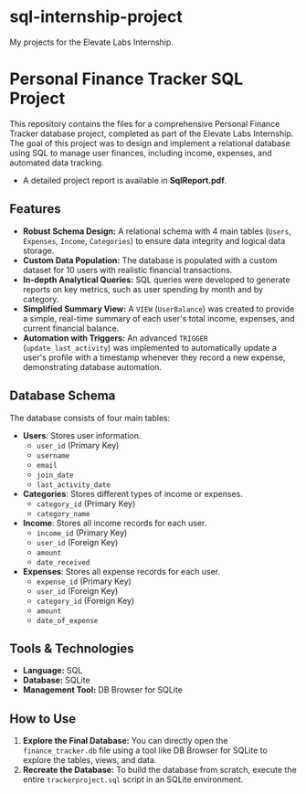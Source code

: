 # sql-internship-project
My projects for the Elevate Labs Internship.

# Personal Finance Tracker SQL Project

This repository contains the files for a comprehensive Personal Finance Tracker database project, completed as part of the Elevate Labs Internship. The goal of this project was to design and implement a relational database using SQL to manage user finances, including income, expenses, and automated data tracking.
* A detailed project report is available in **SqlReport.pdf**.

## Features

* **Robust Schema Design:** A relational schema with 4 main tables (`Users`, `Expenses`, `Income`, `Categories`) to ensure data integrity and logical data storage.
* **Custom Data Population:** The database is populated with a custom dataset for 10 users with realistic financial transactions.
* **In-depth Analytical Queries:** SQL queries were developed to generate reports on key metrics, such as user spending by month and by category.
* **Simplified Summary View:** A `VIEW` (`UserBalance`) was created to provide a simple, real-time summary of each user's total income, expenses, and current financial balance.
* **Automation with Triggers:** An advanced `TRIGGER` (`update_last_activity`) was implemented to automatically update a user's profile with a timestamp whenever they record a new expense, demonstrating database automation.

## Database Schema

The database consists of four main tables:

* **Users**: Stores user information.
    * `user_id` (Primary Key)
    * `username`
    * `email`
    * `join_date`
    * `last_activity_date`
* **Categories**: Stores different types of income or expenses.
    * `category_id` (Primary Key)
    * `category_name`
* **Income**: Stores all income records for each user.
    * `income_id` (Primary Key)
    * `user_id` (Foreign Key)
    * `amount`
    * `date_received`
* **Expenses**: Stores all expense records for each user.
    * `expense_id` (Primary Key)
    * `user_id` (Foreign Key)
    * `category_id` (Foreign Key)
    * `amount`
    * `date_of_expense`

## Tools & Technologies

* **Language:** SQL
* **Database:** SQLite
* **Management Tool:** DB Browser for SQLite

## How to Use

1.  **Explore the Final Database:** You can directly open the `finance_tracker.db` file using a tool like DB Browser for SQLite to explore the tables, views, and data.
2.  **Recreate the Database:** To build the database from scratch, execute the entire `trackerproject.sql` script in an SQLite environment.
